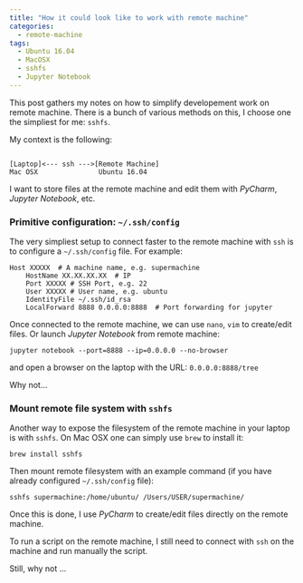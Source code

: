 ```yaml
---
title: "How it could look like to work with remote machine"
categories:
  - remote-machine
tags:
  - Ubuntu 16.04
  - MacOSX
  - sshfs
  - Jupyter Notebook
---
```


This post gathers my notes on how to simplify developement work on remote machine. 
There is a bunch of various methods on this, I choose one the simpliest for me: `sshfs`.

My context is the following:
```

[Laptop]<--- ssh --->[Remote Machine]
Mac OSX               Ubuntu 16.04
```
I want to store files at the remote machine and edit them with *PyCharm*, *Jupyter Notebook*, etc.

### Primitive configuration: `~/.ssh/config`

The very simpliest setup to connect faster to the remote machine with `ssh` is to configure a `~/.ssh/config` file. For example:
```
Host XXXXX  # A machine name, e.g. supermachine
    HostName XX.XX.XX.XX  # IP   
    Port XXXXX # SSH Port, e.g. 22
    User XXXXX # User name, e.g. ubuntu
    IdentityFile ~/.ssh/id_rsa
    LocalForward 8888 0.0.0.0:8888  # Port forwarding for jupyter
```
Once connected to the remote machine, we can use `nano`, `vim` to create/edit files. Or launch *Jupyter Notebook* from remote machine:
```
jupyter notebook --port=8888 --ip=0.0.0.0 --no-browser
```
and open a browser on the laptop with the URL: `0.0.0.0:8888/tree`

Why not...

### Mount remote file system with `sshfs`

Another way to expose the filesystem of the remote machine in your laptop is with `sshfs`. 
On Mac OSX one can simply use `brew` to install it:
```
brew install sshfs
```
Then mount remote filesystem with an example command (if you have already configured `~/.ssh/config` file):
```
sshfs supermachine:/home/ubuntu/ /Users/USER/supermachine/ 
```
Once this is done, I use *PyCharm* to create/edit files directly on the remote machine. 

To run a script on the remote machine, I still need to connect with `ssh` on the machine and run manually the script.

Still, why not ...







